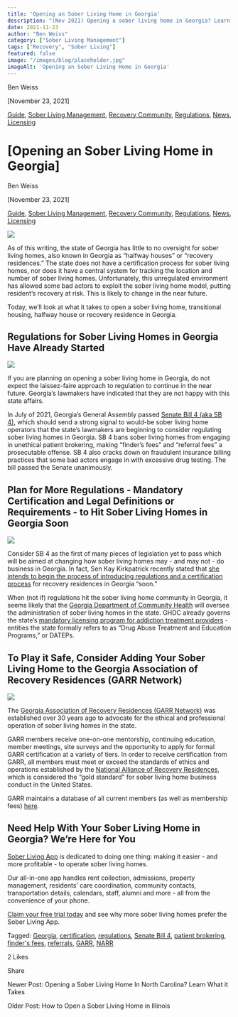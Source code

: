 ```yaml
---
title: 'Opening an Sober Living Home in Georgia'
description: "(Nov 2021) Opening a sober living home in Georgia? Learn about the regulations (SB 4), GARR certification & anticipated changes for recovery residences."
date: 2021-11-23
author: "Ben Weiss"
category: ["Sober Living Management"]
tags: ["Recovery", "Sober Living"]
featured: false
image: "/images/blog/placeholder.jpg"
imageAlt: 'Opening an Sober Living Home in Georgia'
---
```


Ben Weiss

[November 23, 2021]

[Guide](/sober-living-app-blog/category/Guide), [Sober Living Management](/sober-living-app-blog/category/Sober+Living+Management), [Recovery Community](/sober-living-app-blog/category/Recovery+Community), [Regulations](/sober-living-app-blog/category/Regulations), [News](/sober-living-app-blog/category/News), [Licensing](/sober-living-app-blog/category/Licensing)

#  [Opening an Sober Living Home in Georgia]

Ben Weiss

[November 23, 2021]

[Guide](/sober-living-app-blog/category/Guide), [Sober Living Management](/sober-living-app-blog/category/Sober+Living+Management), [Recovery Community](/sober-living-app-blog/category/Recovery+Community), [Regulations](/sober-living-app-blog/category/Regulations), [News](/sober-living-app-blog/category/News), [Licensing](/sober-living-app-blog/category/Licensing)

![](/images/blog/opening-an-sober-living-home-in-georgia/Screen_Shot_2021-11-23_at_9.47.29_AM.png)

As of this writing, the state of Georgia has little to no oversight for sober living homes, also known in Georgia as “halfway houses” or “recovery residences.” The state does not have a certification process for sober living homes, nor does it have a central system for tracking the location and number of sober living homes. Unfortunately, this unregulated environment has allowed some bad actors to exploit the sober living home model, putting resident’s recovery at risk. This is likely to change in the near future. 

Today, we’ll look at what it takes to open a sober living home, transitional housing, halfway house or recovery residence in Georgia.

## Regulations for Sober Living Homes in Georgia Have Already Started 

![](/images/blog/opening-an-sober-living-home-in-georgia/Screen_Shot_2021-11-23_at_9.47.38_AM.png)

If you are planning on opening a sober living home in Georgia, do not expect the laissez-faire approach to regulation to continue in the near future. Georgia’s lawmakers have indicated that they are not happy with this state affairs.

In July of 2021, Georgia’s General Assembly passed [Senate Bill 4 (aka SB 4)](https://www.legis.ga.gov/legislation/58874), which should send a strong signal to would-be sober living home operators that the state’s lawmakers are beginning to consider regulating sober living homes in Georgia. SB 4 bans sober living homes from engaging in unethical patient brokering, making “finder’s fees” and “referral fees” a prosecutable offense. SB 4 also cracks down on fraudulent insurance billing practices that some bad actors engage in with excessive drug testing. The bill passed the Senate unanimously.  

## Plan for More Regulations - Mandatory Certification and Legal Definitions or Requirements - to Hit Sober Living Homes in Georgia Soon 

![](/images/blog/opening-an-sober-living-home-in-georgia/Screen_Shot_2021-11-23_at_9.47.46_AM.png)

Consider SB 4 as the first of many pieces of legislation yet to pass which will be aimed at changing how sober living homes may - and may not - do business in Georgia. In fact, Sen Kay Kirkpatrick recently stated that [she intends to begin the process of introducing regulations and a certification process](https://www.gpb.org/news/2021/04/09/georgias-plan-crack-down-on-halfway-house-cash-cows) for recovery residences in Georgia “soon.” 

When (not if) regulations hit the sober living home community in Georgia, it seems likely that the [Georgia Department of Community Health](https://dch.georgia.gov/) will oversee the administration of sober living homes in the state. GHDC already governs the state’s [mandatory licensing program for addiction treatment providers](https://behavehealth.com/blog/2021/11/16/how-to-open-an-addiction-treatment-center-in-georgia) \- entities the state formally refers to as “Drug Abuse Treatment and Education Programs,” or DATEPs. 

## To Play it Safe, Consider Adding Your Sober Living Home to the Georgia Association of Recovery Residences (GARR Network)

![](/images/blog/opening-an-sober-living-home-in-georgia/Screen_Shot_2021-11-23_at_9.47.57_AM.png)

The [Georgia Association of Recovery Residences (GARR Network)](https://www.thegarrnetwork.org/) was established over 30 years ago to advocate for the ethical and professional operation of sober living homes in the state. 

GARR members receive one-on-one mentorship, continuing education, member meetings, site surveys and the opportunity to apply for formal GARR certification at a variety of tiers. In order to receive certification from GARR, all members must meet or exceed the standards of ethics and operations established by the [National Alliance of Recovery Residences](https://narronline.org/), which is considered the “gold standard” for sober living home business conduct in the United States.

GARR maintains a database of all current members (as well as membership fees) [here](https://www.thegarrnetwork.org/membership-index). 

## Need Help With Your Sober Living Home in Georgia? We’re Here for You

[Sober Living App](/) is dedicated to doing one thing: making it easier - and more profitable - to operate sober living homes. 

Our all-in-one app handles rent collection, admissions, property management, residents’ care coordination, community contacts, transportation details, calendars, staff, alumni and more - all from the convenience of your phone. 

[Claim your free trial today](https://behavehealth.com/get-started) and see why more sober living homes prefer the Sober Living App.

Tagged: [Georgia](/sober-living-app-blog/tag/Georgia), [certification](/sober-living-app-blog/tag/certification), [regulations](/sober-living-app-blog/tag/regulations), [Senate Bill 4](https://soberlivingapp.com/sober-living-app-blog/tag/Senate+Bill+4), [patient brokering](https://soberlivingapp.com/sober-living-app-blog/tag/patient+brokering), [finder's fees](https://soberlivingapp.com/sober-living-app-blog/tag/finder%27s+fees), [referrals](/sober-living-app-blog/tag/referrals), [GARR](/sober-living-app-blog/tag/GARR), [NARR](/sober-living-app-blog/tag/NARR)

2 Likes

Share

Newer Post: Opening a Sober Living Home In North Carolina? Learn What it Takes

Older Post: How to Open a Sober Living Home in Illinois